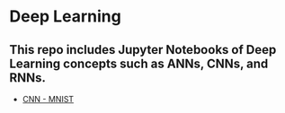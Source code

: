 # Deep Learning
## This repo includes Jupyter Notebooks of Deep Learning concepts such as ANNs, CNNs, and RNNs.
* [CNN - MNIST]()
